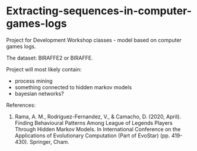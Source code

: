 # Extracting-sequences-in-computer-games-logs
Project for Development Workshop classes - model based on computer games logs.

The dataset: BIRAFFE2 or BIRAFFE.

Project will most likely contain:
- process mining 
- something connected to hidden markov models
- bayesian networks?




References:
1. Rama, A. M., Rodriguez-Fernandez, V., & Camacho, D. (2020, April). Finding Behavioural Patterns Among League of Legends Players Through Hidden Markov Models. In International Conference on the Applications of Evolutionary Computation (Part of EvoStar) (pp. 419-430). Springer, Cham.
